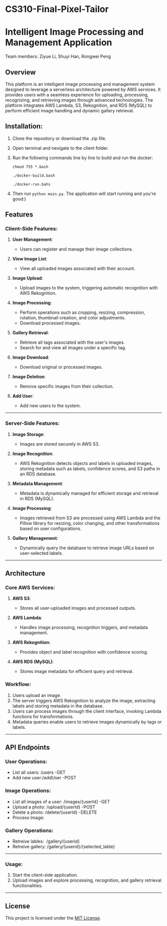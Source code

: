 # CS310-Final-Pixel-Tailor

# Intelligent Image Processing and Management Application
Team members: Ziyue Li, Shuyi Han, Rongwei Peng

## Overview
This platform is an intelligent image processing and management system designed to leverage a serverless architecture powered by AWS services. It provides users with a seamless experience for uploading, processing, recognizing, and retrieving images through advanced technologies. The platform integrates AWS Lambda, S3, Rekognition, and RDS (MySQL) to perform efficient image handling and dynamic gallery retrieval.


## Installation:
1. Clone the repository or download the .zip file.
2. Open terminal and nevigate to the client folder.
3. Run the following commands line by line to build and run the docker:
   
   `chmod 755 *.bash`
   
   `./docker-build.bash`
   
   `./docker-run.bahs`
   
5. Then run `python main.py`. The application will start running and you're good:)

## Features

### Client-Side Features:
1. **User Management**:
   - Users can register and manage their image collections.

2. **View Image List**:
   - View all uploaded images associated with their account.

3. **Image Upload**:
   - Upload images to the system, triggering automatic recognition with AWS Rekognition.

4. **Image Processing**:
   - Perform operations such as cropping, resizing, compression, rotation, thumbnail creation, and color adjustments.
   - Download processed images.

5. **Gallery Retrieval**:
   - Retrieve all tags associated with the user's images.
   - Search for and view all images under a specific tag.

6. **Image Download**:
   - Download original or processed images.

7. **Image Deletion**:
   - Remove specific images from their collection.

8. **Add User**:
   - Add new users to the system.

---

### Server-Side Features:
1. **Image Storage**:
   - Images are stored securely in AWS S3.

2. **Image Recognition**:
   - AWS Rekognition detects objects and labels in uploaded images, storing metadata such as labels, confidence scores, and S3 paths in an RDS database.

3. **Metadata Management**:
   - Metadata is dynamically managed for efficient storage and retrieval in RDS (MySQL).

4. **Image Processing**:
   - Images retrieved from S3 are processed using AWS Lambda and the Pillow library for resizing, color changing, and other transformations based on user configurations.

5. **Gallery Management**:
   - Dynamically query the database to retrieve image URLs based on user-selected labels.

---

## Architecture

### Core AWS Services:
1. **AWS S3**:
   - Stores all user-uploaded images and processed outputs.

2. **AWS Lambda**:
   - Handles image processing, recognition triggers, and metadata management.

3. **AWS Rekognition**:
   - Provides object and label recognition with confidence scoring.

4. **AWS RDS (MySQL)**:
   - Stores image metadata for efficient query and retrieval.

### Workflow:
1. Users upload an image.
2. The server triggers AWS Rekognition to analyze the image, extracting labels and storing metadata in the database.
3. Users can process images through the client interface, invoking Lambda functions for transformations.
4. Metadata queries enable users to retrieve images dynamically by tags or labels.

---

## API Endpoints

### User Operations:
- List all users: /users -GET
- Add new user:/addUser -POST

### Image Operations:
- List all images of a user: /images/{userId} -GET
- Upload a photo: /upload/{userId} -POST
- Delete a photo: /delete/{userId} -DELETE
- Process Image:

### Gallery Operations:
- Retreive lables:  /gallery/{userid}   
- Retreive gallery: /gallery/{userid}/{selected_lable}      



---

### Usage:
1. Start the client-side application.
2. Upload images and explore processing, recognition, and gallery retrieval functionalities.

---

## License
This project is licensed under the [MIT License](LICENSE).
